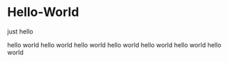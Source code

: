# Hello-World
just hello

hello world
hello world
hello world
hello world
hello world
hello world
hello world
